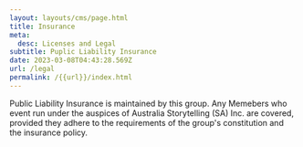 ```yaml
---
layout: layouts/cms/page.html
title: Insurance
meta:
  desc: Licenses and Legal
subtitle: Puplic Liability Insurance
date: 2023-03-08T04:43:28.569Z
url: /legal
permalink: /{{url}}/index.html
---
```

Public Liability Insurance is maintained by this group. Any Memebers who event run under the auspices of  Australia  Storytelling (SA) Inc. are covered, provided they adhere to the requirements of the group's constitution and the insurance policy.